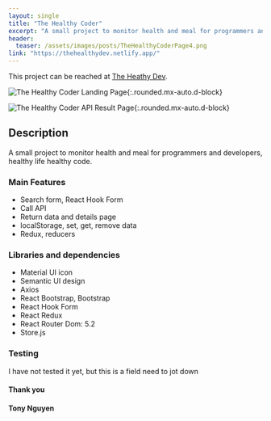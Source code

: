 ```yaml
---
layout: single
title: "The Healthy Coder"
excerpt: "A small project to monitor health and meal for programmers and coders, healthy life healthy code."
header:
  teaser: /assets/images/posts/TheHealthyCoderPage4.png
link: "https://thehealthydev.netlify.app/"
---
```


This project can be reached at [The Heathy Dev](https://thehealthydev.netlify.app).

![The Healthy Coder Landing Page](../assets/images/posts/TheHealthyDevLandingPage.png){:.rounded.mx-auto.d-block}

![The Healthy Coder API Result Page](../assets/images/posts/TheHealthyDevPage4.png){:.rounded.mx-auto.d-block}

## Description

A small project to monitor health and meal for programmers and developers, healthy life healthy code.

### Main Features

- Search form, React Hook Form
- Call API
- Return data and details page
- localStorage, set, get, remove data
- Redux, reducers

### Libraries and dependencies

- Material UI icon
- Semantic UI design
- Axios
- React Bootstrap, Bootstrap
- React Hook Form
- React Redux
- React Router Dom: 5.2
- Store.js

### Testing
 I have not tested it yet, but this is a field need to jot down

#### Thank you
#### Tony Nguyen
